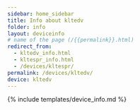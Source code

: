 ```yaml
---
sidebar: home_sidebar
title: Info about kltedv
folder: info
layout: deviceinfo
# name of the page (/{{permalink}}.html)
redirect_from:
  - kltedv_info.html
  - kltespr_info.html
  - /devices/kltespr/
permalink: /devices/kltedv/
device: kltedv
---
```

{% include templates/device_info.md %}
